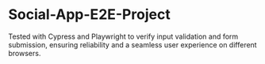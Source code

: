 # Social-App-E2E-Project
Tested with Cypress and Playwright to verify input validation and form submission, ensuring reliability and a seamless user experience on different browsers.
